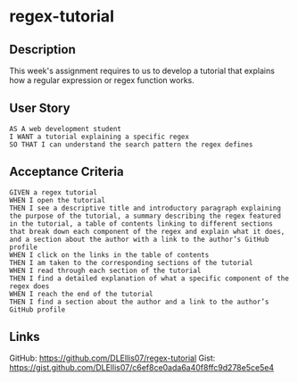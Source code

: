 # regex-tutorial

## Description
This week's assignment requires to us to develop a tutorial that explains how a regular expression or regex function works.

## User Story
```
AS A web development student
I WANT a tutorial explaining a specific regex
SO THAT I can understand the search pattern the regex defines
```

## Acceptance Criteria
```
GIVEN a regex tutorial
WHEN I open the tutorial
THEN I see a descriptive title and introductory paragraph explaining the purpose of the tutorial, a summary describing the regex featured in the tutorial, a table of contents linking to different sections that break down each component of the regex and explain what it does, and a section about the author with a link to the author’s GitHub profile
WHEN I click on the links in the table of contents
THEN I am taken to the corresponding sections of the tutorial
WHEN I read through each section of the tutorial
THEN I find a detailed explanation of what a specific component of the regex does
WHEN I reach the end of the tutorial
THEN I find a section about the author and a link to the author’s GitHub profile
```
## Links
GitHub: https://github.com/DLEllis07/regex-tutorial
Gist: https://gist.github.com/DLEllis07/c6ef8ce0ada6a40f8ffc9d278e5ce5e4


